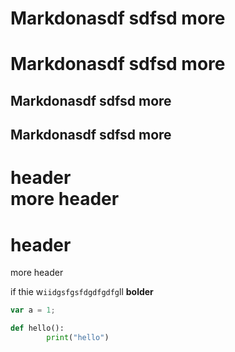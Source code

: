 Markdonasdf
sdfsd
more
=====
Markdonasdf
sdfsd
more
====

Markdonasdf
sdfsd
more
--
Markdonasdf
sdfsd
more
--

# header<br>more header

# header
more header


if thie w`iidgsfgsfdgdfgdfg`ll **bolder**

````javascript
var a = 1;
````

```python
def hello():
		print("hello")
```
